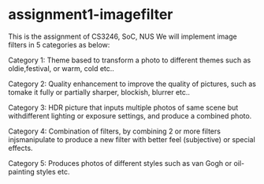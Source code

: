 assignment1-imagefilter
=======================
This is the assignment of CS3246, SoC, NUS
We will implement image filters in 5 categories as below:

Category 1: Theme based to transform a photo to different themes such as oldie,festival, or warm, cold etc..

Category 2: Quality enhancement to improve the quality of pictures, such as tomake it fully or partially sharper, blockish, blurrer etc..

Category 3: HDR picture that inputs multiple photos of same scene but withdifferent lighting or exposure settings, and produce a combined photo.

Category 4: Combination of filters, by combining 2 or more filters injsmanipulate to produce a new filter with better feel (subjective) or special
effects.

Category 5: Produces photos of different styles such as van Gogh or oil-painting styles etc.
